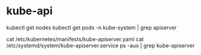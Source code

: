 # kube-api

kubectl get nodes
kubectl get pods -n kube-system | grep apiserver

cat /etc/kubernetes/manifests/kube-apiserver.yaml
cat /etc/systemd/system/kube-apiserver.service
ps -aux | grep kube-apiserver


